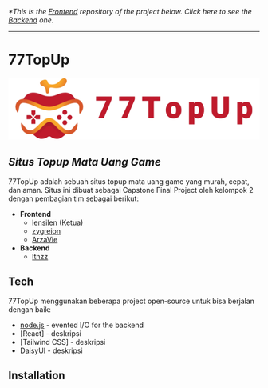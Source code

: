_*This is the [Frontend](https://github.com/lensilen/77TopUp) repository of the project below. 
Click here to see the [Backend](https://github.com/ltnzz/77TopUp_BE) one._

---

# 77TopUp

![Logo Project](https://raw.githubusercontent.com/lensilen/77TopUp/main/public/77topup_logo_1b.png)
## _Situs Topup Mata Uang Game_

77TopUp adalah sebuah situs topup mata uang game yang murah, cepat, dan aman. 
Situs ini dibuat sebagai Capstone Final Project oleh kelompok 2 dengan pembagian tim sebagai berikut:

- **Frontend**
    - [lensilen](https://github.com/lensilen) (Ketua)
    - [zygreion](https://github.com/zygreion)
    - [ArzaVie](https://github.com/ArzaVie)
- **Backend**
    - [ltnzz](https://github.com/ltnzz)

## Tech

77TopUp menggunakan beberapa project open-source untuk bisa berjalan dengan baik:

- [node.js] - evented I/O for the backend
- [React] - deskripsi
- [Tailwind CSS] - deskripsi
- [DaisyUI](https://github.com/saadeghi/daisyui) - deskripsi

## Installation

<!-- Dillinger requires [Node.js](https://nodejs.org/) v10+ to run.

Install the dependencies and devDependencies and start the server.

```sh
cd dillinger
npm i
node app
```

For production environments...

```sh
npm install --production
NODE_ENV=production node app
``` -->

<!-- **Free Software, Hell Yeah!** -->

[//]: # (These are reference links used in the body of this note and get stripped out when the markdown processor does its job. There is no need to format nicely because it shouldn't be seen. Thanks SO - http://stackoverflow.com/questions/4823468/store-comments-in-markdown-syntax)

   [node.js]: <http://nodejs.org>
   [express]: <http://expressjs.com>
   [backend]: <https://github.com/ltnzz/77TopUp_BE>
